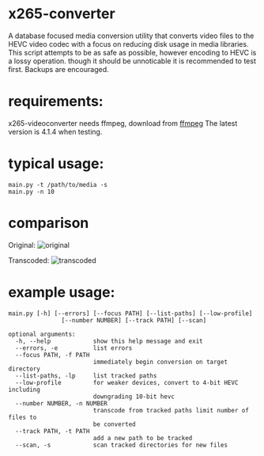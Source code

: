 # x265-converter
A database focused media conversion utility that converts video files to the
HEVC video codec with a focus on reducing disk usage in media libraries. This
script attempts to be as safe as possible, however encoding to HEVC is a lossy
operation. though it should be unnoticable it is recommended to test first.
Backups are encouraged.

# requirements:
x265-videoconverter needs ffmpeg, download from [ffmpeg](https://ffmpeg.org/download.html)
The latest version is 4.1.4 when testing.

# typical usage:
    main.py -t /path/to/media -s
    main.py -n 10

# comparison
Original:
![original](https://github.com/formcore/x265-videoconverter/blob/master/video_examples_output/x264%20to%20x265%20original.png?raw=true)

Transcoded:
![transcoded](https://github.com/formcore/x265-videoconverter/blob/master/video_examples_output/x264%20to%20x265%20output.png?raw=true)


# example usage:

    main.py [-h] [--errors] [--focus PATH] [--list-paths] [--low-profile]
                   [--number NUMBER] [--track PATH] [--scan]
                   
    optional arguments:
      -h, --help            show this help message and exit
      --errors, -e          list errors
      --focus PATH, -f PATH
                            immediately begin conversion on target directory
      --list-paths, -lp     list tracked paths
      --low-profile         for weaker devices, convert to 4-bit HEVC including
                            downgrading 10-bit hevc
      --number NUMBER, -n NUMBER
                            transcode from tracked paths limit number of files to
                            be converted
      --track PATH, -t PATH
                            add a new path to be tracked
      --scan, -s            scan tracked directories for new files
